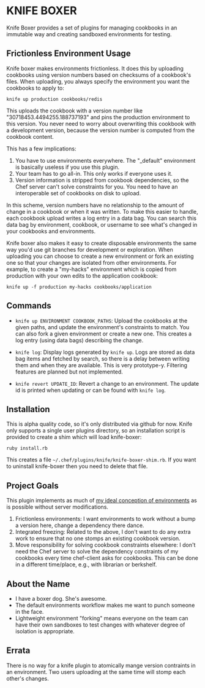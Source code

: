 # KNIFE BOXER

Knife Boxer provides a set of plugins for managing cookbooks in an
immutable way and creating sandboxed environments for testing.

## Frictionless Environment Usage

Knife boxer makes environments frictionless. It does this by uploading
cookbooks using version numbers based on checksums of a cookbook's
files. When uploading, you always specify the environment you want the
cookbooks to apply to:

    knife up production cookbooks/redis

This uploads the cookbook with a version number like
"30718453.4494255.188737193" and pins the production environment to this
version. You never need to worry about overwriting this cookbook with a
development version, because the version number is computed from the
cookbook content.

This has a few implications:

1. You have to use environments everywhere. The "_default" environment
   is basically useless if you use this plugin.
2. Your team has to go all-in. This only works if everyone uses it.
3. Version information is stripped from cookbook dependencies, so the
   Chef server can't solve constraints for you. You need to have an
   interoperable set of cookbooks on disk to upload.

In this scheme, version numbers have no relationship to the amount of
change in a cookbook or when it was written. To make this easier to
handle, each cookbook upload writes a log entry in a data bag. You can
search this data bag by environment, cookbook, or username to see what's
changed in your cookbooks and environments.

Knife boxer also makes it easy to create disposable environments the
same way you'd use git branches for development or exploration. When
uploading you can choose to create a new environment or fork an existing
one so that your changes are isolated from other environments. For
example, to create a "my-hacks" environment which is copied from
production with your own edits to the application cookbook:

    knife up -f production my-hacks cookbooks/application

## Commands

* `knife up ENVIRONMENT COOKBOOK_PATHS`: Upload the cookbooks at the
given paths, and update the environment's constraints to match. You can
also fork a given environment or create a new one. This creates a log
entry (using data bags) describing the change.

* `knife log`: Display logs generated by `knife up`. Logs are stored as
data bag items and fetched by search, so there is a delay between
writing them and when they are available. This is very prototype-y.
Filtering features are planned but not implemented.

* `knife revert UPDATE_ID`: Revert a change to an environment. The
update id is printed when updating or can be found with `knife log`.

## Installation

This is alpha quality code, so it's only distributed via github for now.
Knife only supports a single user plugins directory, so an installation
script is provided to create a shim which will load knife-boxer:

    ruby install.rb

This creates a file `~/.chef/plugins/knife/knife-boxer-shim.rb`. If you
want to uninstall knife-boxer then you need to delete that file.

## Project Goals

This plugin implements as much of [my ideal conception of environments](https://gist.github.com/danielsdeleo/7c55ebe39639928134df)
as is possible without server modifications.

1. Frictionless environments: I want environments to work without
   a bump a version here, change a dependency there dance.
2. Integrated freezing: Related to the above, I don't want to do any
   extra work to ensure that no one stomps an existing cookbook version.
3. Move responsibility for solving cookbook constraints elsewhere: I
   don't need the Chef server to solve the dependency constraints of my
   cookbooks every time chef-client asks for cookbooks. This can be done
   in a different time/place, e.g., with librarian or berkshelf.

## About the Name

* I have a boxer dog. She's awesome.
* The default environments workflow makes me want to punch someone in
  the face.
* Lightweight environment "forking" means everyone on the team can have
  their own sandboxes to test changes with whatever degree of isolation
  is appropriate.


## Errata

There is no way for a knife plugin to atomically mange version
contraints in an environment. Two users uploading at the same time will
stomp each other's changes.

